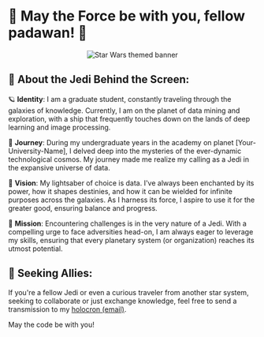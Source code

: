 # 💫 May the Force be with you, fellow padawan! 💫

<div align="center">
  <img src="path-to-star-wars-theme-image.jpg" alt="Star Wars themed banner">
</div>

## 🌌 About the Jedi Behind the Screen:

🪐 **Identity**: I am a graduate student, constantly traveling through the galaxies of knowledge. Currently, I am on the planet of data mining and exploration, with a ship that frequently touches down on the lands of deep learning and image processing.

🚀 **Journey**: During my undergraduate years in the academy on planet [Your-University-Name], I delved deep into the mysteries of the ever-dynamic technological cosmos. My journey made me realize my calling as a Jedi in the expansive universe of data.

🔭 **Vision**: My lightsaber of choice is data. I've always been enchanted by its power, how it shapes destinies, and how it can be wielded for infinite purposes across the galaxies. As I harness its force, I aspire to use it for the greater good, ensuring balance and progress.

🌠 **Mission**: Encountering challenges is in the very nature of a Jedi. With a compelling urge to face adversities head-on, I am always eager to leverage my skills, ensuring that every planetary system (or organization) reaches its utmost potential.

## 💼 Seeking Allies:

If you're a fellow Jedi or even a curious traveler from another star system, seeking to collaborate or just exchange knowledge, feel free to send a transmission to my [holocron (email)](mailto:lokeshrox2000@gmail.com).

May the code be with you!
